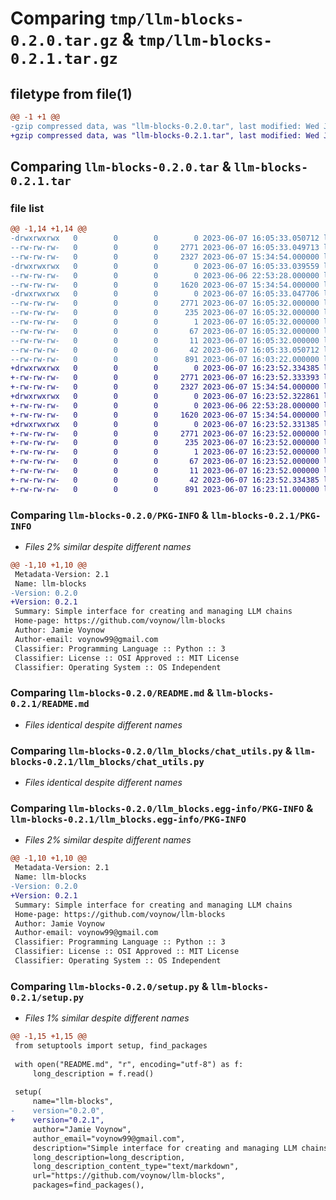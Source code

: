 # Comparing `tmp/llm-blocks-0.2.0.tar.gz` & `tmp/llm-blocks-0.2.1.tar.gz`

## filetype from file(1)

```diff
@@ -1 +1 @@
-gzip compressed data, was "llm-blocks-0.2.0.tar", last modified: Wed Jun  7 16:05:33 2023, max compression
+gzip compressed data, was "llm-blocks-0.2.1.tar", last modified: Wed Jun  7 16:23:52 2023, max compression
```

## Comparing `llm-blocks-0.2.0.tar` & `llm-blocks-0.2.1.tar`

### file list

```diff
@@ -1,14 +1,14 @@
-drwxrwxrwx   0        0        0        0 2023-06-07 16:05:33.050712 llm-blocks-0.2.0/
--rw-rw-rw-   0        0        0     2771 2023-06-07 16:05:33.049713 llm-blocks-0.2.0/PKG-INFO
--rw-rw-rw-   0        0        0     2327 2023-06-07 15:34:54.000000 llm-blocks-0.2.0/README.md
-drwxrwxrwx   0        0        0        0 2023-06-07 16:05:33.039559 llm-blocks-0.2.0/llm_blocks/
--rw-rw-rw-   0        0        0        0 2023-06-06 22:53:28.000000 llm-blocks-0.2.0/llm_blocks/__init__.py
--rw-rw-rw-   0        0        0     1620 2023-06-07 15:34:54.000000 llm-blocks-0.2.0/llm_blocks/chat_utils.py
-drwxrwxrwx   0        0        0        0 2023-06-07 16:05:33.047706 llm-blocks-0.2.0/llm_blocks.egg-info/
--rw-rw-rw-   0        0        0     2771 2023-06-07 16:05:32.000000 llm-blocks-0.2.0/llm_blocks.egg-info/PKG-INFO
--rw-rw-rw-   0        0        0      235 2023-06-07 16:05:32.000000 llm-blocks-0.2.0/llm_blocks.egg-info/SOURCES.txt
--rw-rw-rw-   0        0        0        1 2023-06-07 16:05:32.000000 llm-blocks-0.2.0/llm_blocks.egg-info/dependency_links.txt
--rw-rw-rw-   0        0        0       67 2023-06-07 16:05:32.000000 llm-blocks-0.2.0/llm_blocks.egg-info/requires.txt
--rw-rw-rw-   0        0        0       11 2023-06-07 16:05:32.000000 llm-blocks-0.2.0/llm_blocks.egg-info/top_level.txt
--rw-rw-rw-   0        0        0       42 2023-06-07 16:05:33.050712 llm-blocks-0.2.0/setup.cfg
--rw-rw-rw-   0        0        0      891 2023-06-07 16:03:22.000000 llm-blocks-0.2.0/setup.py
+drwxrwxrwx   0        0        0        0 2023-06-07 16:23:52.334385 llm-blocks-0.2.1/
+-rw-rw-rw-   0        0        0     2771 2023-06-07 16:23:52.333393 llm-blocks-0.2.1/PKG-INFO
+-rw-rw-rw-   0        0        0     2327 2023-06-07 15:34:54.000000 llm-blocks-0.2.1/README.md
+drwxrwxrwx   0        0        0        0 2023-06-07 16:23:52.322861 llm-blocks-0.2.1/llm_blocks/
+-rw-rw-rw-   0        0        0        0 2023-06-06 22:53:28.000000 llm-blocks-0.2.1/llm_blocks/__init__.py
+-rw-rw-rw-   0        0        0     1620 2023-06-07 15:34:54.000000 llm-blocks-0.2.1/llm_blocks/chat_utils.py
+drwxrwxrwx   0        0        0        0 2023-06-07 16:23:52.331385 llm-blocks-0.2.1/llm_blocks.egg-info/
+-rw-rw-rw-   0        0        0     2771 2023-06-07 16:23:52.000000 llm-blocks-0.2.1/llm_blocks.egg-info/PKG-INFO
+-rw-rw-rw-   0        0        0      235 2023-06-07 16:23:52.000000 llm-blocks-0.2.1/llm_blocks.egg-info/SOURCES.txt
+-rw-rw-rw-   0        0        0        1 2023-06-07 16:23:52.000000 llm-blocks-0.2.1/llm_blocks.egg-info/dependency_links.txt
+-rw-rw-rw-   0        0        0       67 2023-06-07 16:23:52.000000 llm-blocks-0.2.1/llm_blocks.egg-info/requires.txt
+-rw-rw-rw-   0        0        0       11 2023-06-07 16:23:52.000000 llm-blocks-0.2.1/llm_blocks.egg-info/top_level.txt
+-rw-rw-rw-   0        0        0       42 2023-06-07 16:23:52.334385 llm-blocks-0.2.1/setup.cfg
+-rw-rw-rw-   0        0        0      891 2023-06-07 16:23:11.000000 llm-blocks-0.2.1/setup.py
```

### Comparing `llm-blocks-0.2.0/PKG-INFO` & `llm-blocks-0.2.1/PKG-INFO`

 * *Files 2% similar despite different names*

```diff
@@ -1,10 +1,10 @@
 Metadata-Version: 2.1
 Name: llm-blocks
-Version: 0.2.0
+Version: 0.2.1
 Summary: Simple interface for creating and managing LLM chains
 Home-page: https://github.com/voynow/llm-blocks
 Author: Jamie Voynow
 Author-email: voynow99@gmail.com
 Classifier: Programming Language :: Python :: 3
 Classifier: License :: OSI Approved :: MIT License
 Classifier: Operating System :: OS Independent
```

### Comparing `llm-blocks-0.2.0/README.md` & `llm-blocks-0.2.1/README.md`

 * *Files identical despite different names*

### Comparing `llm-blocks-0.2.0/llm_blocks/chat_utils.py` & `llm-blocks-0.2.1/llm_blocks/chat_utils.py`

 * *Files identical despite different names*

### Comparing `llm-blocks-0.2.0/llm_blocks.egg-info/PKG-INFO` & `llm-blocks-0.2.1/llm_blocks.egg-info/PKG-INFO`

 * *Files 2% similar despite different names*

```diff
@@ -1,10 +1,10 @@
 Metadata-Version: 2.1
 Name: llm-blocks
-Version: 0.2.0
+Version: 0.2.1
 Summary: Simple interface for creating and managing LLM chains
 Home-page: https://github.com/voynow/llm-blocks
 Author: Jamie Voynow
 Author-email: voynow99@gmail.com
 Classifier: Programming Language :: Python :: 3
 Classifier: License :: OSI Approved :: MIT License
 Classifier: Operating System :: OS Independent
```

### Comparing `llm-blocks-0.2.0/setup.py` & `llm-blocks-0.2.1/setup.py`

 * *Files 1% similar despite different names*

```diff
@@ -1,15 +1,15 @@
 from setuptools import setup, find_packages
 
 with open("README.md", "r", encoding="utf-8") as f:
     long_description = f.read()
 
 setup(
     name="llm-blocks",
-    version="0.2.0",
+    version="0.2.1",
     author="Jamie Voynow",
     author_email="voynow99@gmail.com",
     description="Simple interface for creating and managing LLM chains",
     long_description=long_description,
     long_description_content_type="text/markdown",
     url="https://github.com/voynow/llm-blocks",
     packages=find_packages(),
```

